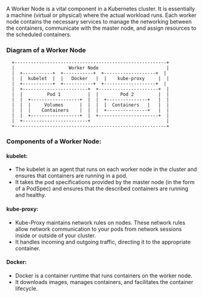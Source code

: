 A Worker Node is a vital component in a Kubernetes cluster. It is essentially a machine (virtual or physical) where the actual workload runs. Each worker node contains the necessary services to manage the networking between the containers, communicate with the master node, and assign resources to the scheduled containers.

### Diagram of a Worker Node 

```
  +--------------------------------------------------------+
  |                    Worker Node                         |
  |  +-----------+  +-----------+  +-------------------+  |
  |  |  kubelet  |  |   Docker   |  |    kube-proxy     |  |
  |  +-----------+  +-----------+  +-------------------+  |
  |  +------------------------+  +----------------------+  |
  |  |         Pod 1          |  |        Pod 2         |  |
  |  |  +------------------+  |  |  +---------------+   |  |
  |  |  |     Volumes      |  |  |  |  Containers   |   |  |
  |  |  |    Containers    |  |  |  +---------------+   |  |
  |  |  +------------------+  |  +----------------------+  |
  |  +------------------------+                            |
  +--------------------------------------------------------+
```

### Components of a Worker Node:

#### kubelet:
- The kubelet is an agent that runs on each worker node in the cluster and ensures that containers are running in a pod.
- It takes the pod specifications provided by the master node (in the form of a PodSpec) and ensures that the described containers are running and healthy.

#### kube-proxy:
- Kube-Proxy maintains network rules on nodes. These network rules allow network communication to your pods from network sessions inside or outside of your cluster.
- It handles incoming and outgoing traffic, directing it to the appropriate container.

#### Docker:
- Docker is a container runtime that runs containers on the worker node.
- It downloads images, manages containers, and facilitates the container lifecycle.


